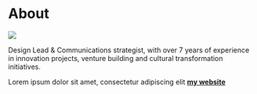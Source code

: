 # About

![](../images/perezoso.jpg)

Design Lead & Communications strategist, with over 7 years of experience in innovation projects, venture building and cultural transformation initiatives.

Lorem ipsum dolor sit amet, consectetur adipiscing elit **[my website](https://community.emergentfutures.io/courses/5566525/content)**
